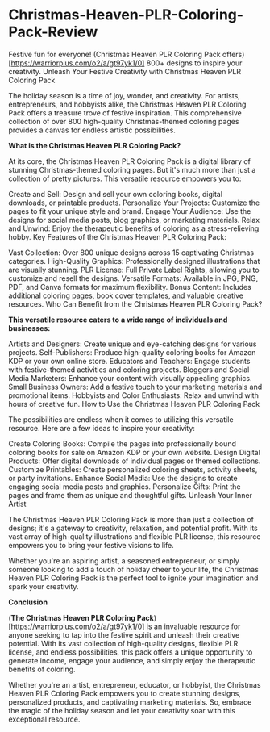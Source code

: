 # Christmas-Heaven-PLR-Coloring-Pack-Review
Festive fun for everyone! (Christmas Heaven PLR Coloring Pack offers)[https://warriorplus.com/o2/a/gt97yk1/0] 800+ designs to inspire your creativity.
Unleash Your Festive Creativity with Christmas Heaven PLR Coloring Pack

The holiday season is a time of joy, wonder, and creativity. For artists, entrepreneurs, and hobbyists alike, the Christmas Heaven PLR Coloring Pack offers a treasure trove of festive inspiration. This comprehensive collection of over 800 high-quality Christmas-themed coloring pages provides a canvas for endless artistic possibilities.

**What is the Christmas Heaven PLR Coloring Pack?**

At its core, the Christmas Heaven PLR Coloring Pack is a digital library of stunning Christmas-themed coloring pages. But it's much more than just a collection of pretty pictures. This versatile resource empowers you to:

Create and Sell: Design and sell your own coloring books, digital downloads, or printable products.
Personalize Your Projects: Customize the pages to fit your unique style and brand.
Engage Your Audience: Use the designs for social media posts, blog graphics, or marketing materials.
Relax and Unwind: Enjoy the therapeutic benefits of coloring as a stress-relieving hobby.
Key Features of the Christmas Heaven PLR Coloring Pack:

Vast Collection: Over 800 unique designs across 15 captivating Christmas categories.
High-Quality Graphics: Professionally designed illustrations that are visually stunning.
PLR License: Full Private Label Rights, allowing you to customize and resell the designs.
Versatile Formats: Available in JPG, PNG, PDF, and Canva formats for maximum flexibility.
Bonus Content: Includes additional coloring pages, book cover templates, and valuable creative resources.
Who Can Benefit from the Christmas Heaven PLR Coloring Pack?

**This versatile resource caters to a wide range of individuals and businesses:**

Artists and Designers: Create unique and eye-catching designs for various projects.
Self-Publishers: Produce high-quality coloring books for Amazon KDP or your own online store.
Educators and Teachers: Engage students with festive-themed activities and coloring projects.
Bloggers and Social Media Marketers: Enhance your content with visually appealing graphics.
Small Business Owners: Add a festive touch to your marketing materials and promotional items.
Hobbyists and Color Enthusiasts: Relax and unwind with hours of creative fun.
How to Use the Christmas Heaven PLR Coloring Pack

The possibilities are endless when it comes to utilizing this versatile resource. Here are a few ideas to inspire your creativity:

Create Coloring Books: Compile the pages into professionally bound coloring books for sale on Amazon KDP or your own website.
Design Digital Products: Offer digital downloads of individual pages or themed collections.
Customize Printables: Create personalized coloring sheets, activity sheets, or party invitations.
Enhance Social Media: Use the designs to create engaging social media posts and graphics.
Personalize Gifts: Print the pages and frame them as unique and thoughtful gifts.
Unleash Your Inner Artist

The Christmas Heaven PLR Coloring Pack is more than just a collection of designs; it's a gateway to creativity, relaxation, and potential profit. With its vast array of high-quality illustrations and flexible PLR license, this resource empowers you to bring your festive visions to life.

Whether you're an aspiring artist, a seasoned entrepreneur, or simply someone looking to add a touch of holiday cheer to your life, the Christmas Heaven PLR Coloring Pack is the perfect tool to ignite your imagination and spark your creativity.



**Conclusion**

(**The Christmas Heaven PLR Coloring Pack**)[https://warriorplus.com/o2/a/gt97yk1/0] is an invaluable resource for anyone seeking to tap into the festive spirit and unleash their creative potential. With its vast collection of high-quality designs, flexible PLR license, and endless possibilities, this pack offers a unique opportunity to generate income, engage your audience, and simply enjoy the therapeutic benefits of coloring.

Whether you're an artist, entrepreneur, educator, or hobbyist, the Christmas Heaven PLR Coloring Pack empowers you to create stunning designs, personalized products, and captivating marketing materials. So, embrace the magic of the holiday season and let your creativity soar with this exceptional resource.
